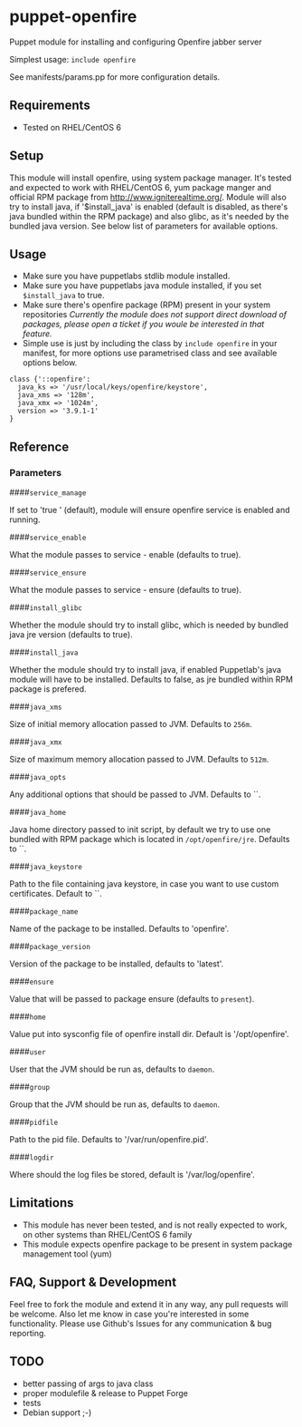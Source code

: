 puppet-openfire
===============

Puppet module for installing and configuring Openfire jabber server

Simplest usage:
`include openfire`

See manifests/params.pp for more configuration details.

Requirements
------------
- Tested on RHEL/CentOS 6

Setup
-----
This module will install openfire, using system package manager. It's tested and expected to work with RHEL/CentOS 6, yum package manger and official RPM package from http://www.igniterealtime.org/. Module will also try to install java, if '$install_java' is enabled (default is disabled, as there's java bundled within the RPM package) and also glibc, as it's needed by the bundled java version. See below list of parameters for available options.

Usage
-----
- Make sure you have puppetlabs stdlib module installed.
- Make sure you have puppetlabs java module installed, if you set `$install_java` to true.
- Make sure there's openfire package (RPM) present in your system repositories
*Currently the module does not support direct download of packages, please open a ticket if you woule be interested in that feature.*
- Simple use is just by including the class by `include openfire` in your manifest, for more options use parametrised class and see available options below.
```
class {'::openfire':
  java_ks => '/usr/local/keys/openfire/keystore',
  java_xms => '128m',
  java_xmx => '1024m',
  version => '3.9.1-1'
}
```

Reference
---------

### Parameters

####`service_manage`

If set to 'true ' (default), module will ensure openfire
service is enabled and running.

####`service_enable`

What the module passes to service - enable (defaults to true).

####`service_ensure`

What the module passes to service - ensure (defaults to true).

####`install_glibc`

Whether the module should try to install glibc, which is needed by
bundled java jre version (defaults to true).

####`install_java`

Whether the module should try to install java, if enabled Puppetlab's
java module will have to be installed. Defaults to false, as jre bundled
within RPM package is prefered.

####`java_xms`

Size of initial memory allocation passed to JVM. Defaults to `256m`.

####`java_xmx`

Size of maximum memory allocation passed to JVM. Defaults to `512m`.

####`java_opts`

Any additional options that should be passed to JVM. Defaults to ``.

####`java_home`

Java home directory passed to init script, by default we try to use one
bundled with RPM package which is located in `/opt/openfire/jre`.
Defaults to ``.

####`java_keystore`

Path to the file containing java keystore, in case you want to use custom
certificates. Default to ``.

####`package_name`

Name of the package to be installed. Defaults to 'openfire'.

####`package_version`

Version of the package to be installed, defaults to 'latest'.

####`ensure`

Value that will be passed to package ensure (defaults to `present`).

####`home`

Value put into sysconfig file of openfire install dir.
Default is '/opt/openfire'.

####`user`

User that the JVM should be run as, defaults to `daemon`.

####`group`

Group that the JVM should be run as, defaults to `daemon`.

####`pidfile`

Path to the pid file. Defaults to '/var/run/openfire.pid'.

####`logdir`

Where should the log files be stored, default is '/var/log/openfire'.


Limitations
-----------
- This module has never been tested, and is not really expected to work, on other systems than RHEL/CentOS 6 family
- This module expects openfire package to be present in system package management tool (yum)

FAQ, Support & Development
--------------------------
Feel free to fork the module and extend it in any way, any pull requests will be welcome. Also let me know in case you're interested in some functionality.
Please use Github's Issues for any communication & bug reporting.

TODO
----
- better passing of args to java class
- proper modulefile & release to Puppet Forge
- tests
- Debian support ;-)
